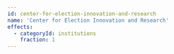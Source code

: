 ```yaml
---
id: center-for-election-innovation-and-research
name: 'Center for Election Innovation and Research'
effects:
  - categoryId: institutions
    fraction: 1
---
```

